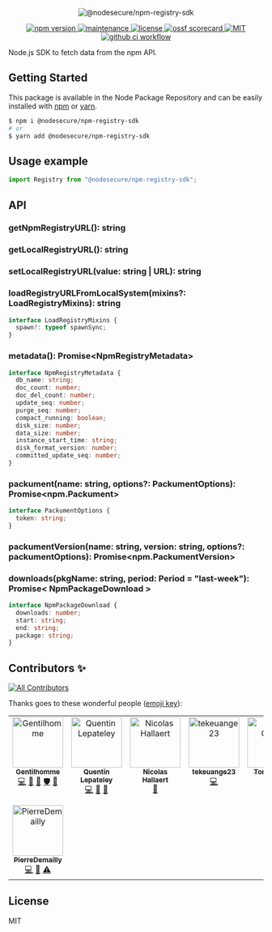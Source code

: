 <p align="center">
  <img src="https://github-production-user-asset-6210df.s3.amazonaws.com/4438263/265200236-271ccda6-82b9-457a-956b-2cb855e2ff68.jpg" alt="@nodesecure/npm-registry-sdk">
</p>

<p align="center">
    <a href="https://github.com/NodeSecure/npm-registry-sdk">
      <img src="https://img.shields.io/badge/dynamic/json.svg?style=for-the-badge&url=https://raw.githubusercontent.com/NodeSecure/npm-registry-sdk/master/package.json&query=$.version&label=Version" alt="npm version">
    </a>
    <a href="https://github.com/NodeSecure/npm-registry-sdk/graphs/commit-activity">
      <img src="https://img.shields.io/badge/Maintained%3F-yes-green.svg?style=for-the-badge" alt="maintenance">
    </a>
    <a href="https://github.com/NodeSecure/npm-registry-sdk/blob/master/LICENSE">
      <img src="https://img.shields.io/github/license/NodeSecure/npm-registry-sdk.svg?style=for-the-badge" alt="license">
    </a>
    <a href="https://api.securityscorecards.dev/projects/github.com/NodeSecure/npm-registry-sdk">
      <img src="https://api.securityscorecards.dev/projects/github.com/NodeSecure/npm-registry-sdk/badge?style=for-the-badge" alt="ossf scorecard">
    </a>
    <a href="https://github.com/NodeSecure/npm-registry-sdk/blob/master/LICENSE">
      <img src="https://img.shields.io/github/license/NodeSecure/npm-registry-sdk.svg?style=for-the-badge" alt="MIT">
    </a>
    <a href="https://github.com/NodeSecure/npm-registry-sdk/actions?query=workflow%3A%22Node.js+CI%22">
      <img src="https://img.shields.io/github/actions/workflow/status/NodeSecure/npm-registry-sdk/node.js.yml?style=for-the-badge" alt="github ci workflow">
    </a>
</p>

Node.js SDK to fetch data from the npm API.

## Getting Started

This package is available in the Node Package Repository and can be easily installed with [npm](https://docs.npmjs.com/getting-started/what-is-npm) or [yarn](https://yarnpkg.com).

```bash
$ npm i @nodesecure/npm-registry-sdk
# or
$ yarn add @nodesecure/npm-registry-sdk
```

## Usage example

```ts
import Registry from "@nodesecure/npm-registry-sdk";
```

## API

### getNpmRegistryURL(): string

### getLocalRegistryURL(): string

### setLocalRegistryURL(value: string | URL): string

### loadRegistryURLFromLocalSystem(mixins?: LoadRegistryMixins): string

```ts
interface LoadRegistryMixins {
  spawn?: typeof spawnSync;
}
```

### metadata(): Promise\<NpmRegistryMetadata>

```ts
interface NpmRegistryMetadata {
  db_name: string;
  doc_count: number;
  doc_del_count: number;
  update_seq: number;
  purge_seq: number;
  compact_running: boolean;
  disk_size: number;
  data_size: number;
  instance_start_time: string;
  disk_format_version: number;
  committed_update_seq: number;
}
```

### packument(name: string, options?: PackumentOptions): Promise\<npm.Packument>

```ts
interface PackumentOptions {
  token: string;
}
```

### packumentVersion(name: string, version: string, options?: packumentOptions): Promise\<npm.PackumentVersion>

### downloads(pkgName: string, period: Period = "last-week"): Promise< NpmPackageDownload >

```ts
interface NpmPackageDownload {
  downloads: number;
  start: string;
  end: string;
  package: string;
}
```

## Contributors ✨

<!-- ALL-CONTRIBUTORS-BADGE:START - Do not remove or modify this section -->
[![All Contributors](https://img.shields.io/badge/all_contributors-8-orange.svg?style=flat-square)](#contributors-)
<!-- ALL-CONTRIBUTORS-BADGE:END -->

Thanks goes to these wonderful people ([emoji key](https://allcontributors.org/docs/en/emoji-key)):

<!-- ALL-CONTRIBUTORS-LIST:START - Do not remove or modify this section -->
<!-- prettier-ignore-start -->
<!-- markdownlint-disable -->
<table>
  <tbody>
    <tr>
      <td align="center" valign="top" width="14.28%"><a href="https://www.linkedin.com/in/thomas-gentilhomme/"><img src="https://avatars.githubusercontent.com/u/4438263?v=4?s=100" width="100px;" alt="Gentilhomme"/><br /><sub><b>Gentilhomme</b></sub></a><br /><a href="https://github.com/NodeSecure/npm-registry-sdk/commits?author=fraxken" title="Code">💻</a> <a href="https://github.com/NodeSecure/npm-registry-sdk/commits?author=fraxken" title="Documentation">📖</a> <a href="https://github.com/NodeSecure/npm-registry-sdk/pulls?q=is%3Apr+reviewed-by%3Afraxken" title="Reviewed Pull Requests">👀</a> <a href="#security-fraxken" title="Security">🛡️</a> <a href="https://github.com/NodeSecure/npm-registry-sdk/issues?q=author%3Afraxken" title="Bug reports">🐛</a></td>
      <td align="center" valign="top" width="14.28%"><a href="https://github.com/QuentinLpy"><img src="https://avatars.githubusercontent.com/u/31780359?v=4?s=100" width="100px;" alt="Quentin Lepateley"/><br /><sub><b>Quentin Lepateley</b></sub></a><br /><a href="https://github.com/NodeSecure/npm-registry-sdk/commits?author=QuentinLpy" title="Code">💻</a> <a href="https://github.com/NodeSecure/npm-registry-sdk/commits?author=QuentinLpy" title="Documentation">📖</a> <a href="https://github.com/NodeSecure/npm-registry-sdk/pulls?q=is%3Apr+reviewed-by%3AQuentinLpy" title="Reviewed Pull Requests">👀</a></td>
      <td align="center" valign="top" width="14.28%"><a href="https://github.com/Rossb0b"><img src="https://avatars.githubusercontent.com/u/39910164?v=4?s=100" width="100px;" alt="Nicolas Hallaert"/><br /><sub><b>Nicolas Hallaert</b></sub></a><br /><a href="https://github.com/NodeSecure/npm-registry-sdk/commits?author=Rossb0b" title="Documentation">📖</a></td>
      <td align="center" valign="top" width="14.28%"><a href="https://github.com/tekeuange23"><img src="https://avatars.githubusercontent.com/u/35274201?v=4?s=100" width="100px;" alt="tekeuange23"/><br /><sub><b>tekeuange23</b></sub></a><br /><a href="https://github.com/NodeSecure/npm-registry-sdk/commits?author=tekeuange23" title="Code">💻</a></td>
      <td align="center" valign="top" width="14.28%"><a href="http://tonygo.dev"><img src="https://avatars.githubusercontent.com/u/22824417?v=4?s=100" width="100px;" alt="Tony Gorez"/><br /><sub><b>Tony Gorez</b></sub></a><br /><a href="https://github.com/NodeSecure/npm-registry-sdk/commits?author=tony-go" title="Code">💻</a></td>
      <td align="center" valign="top" width="14.28%"><a href="https://hirok.io"><img src="https://avatars.githubusercontent.com/u/1075694?v=4?s=100" width="100px;" alt="hiroki osame"/><br /><sub><b>hiroki osame</b></sub></a><br /><a href="https://github.com/NodeSecure/npm-registry-sdk/commits?author=privatenumber" title="Code">💻</a></td>
      <td align="center" valign="top" width="14.28%"><a href="https://github.com/fabnguess"><img src="https://avatars.githubusercontent.com/u/72697416?v=4?s=100" width="100px;" alt="Kouadio Fabrice Nguessan"/><br /><sub><b>Kouadio Fabrice Nguessan</b></sub></a><br /><a href="#maintenance-fabnguess" title="Maintenance">🚧</a></td>
    </tr>
    <tr>
      <td align="center" valign="top" width="14.28%"><a href="https://github.com/PierreDemailly"><img src="https://avatars.githubusercontent.com/u/39910767?v=4?s=100" width="100px;" alt="PierreDemailly"/><br /><sub><b>PierreDemailly</b></sub></a><br /><a href="https://github.com/NodeSecure/npm-registry-sdk/commits?author=PierreDemailly" title="Code">💻</a> <a href="https://github.com/NodeSecure/npm-registry-sdk/commits?author=PierreDemailly" title="Documentation">📖</a> <a href="https://github.com/NodeSecure/npm-registry-sdk/commits?author=PierreDemailly" title="Tests">⚠️</a></td>
    </tr>
  </tbody>
</table>

<!-- markdownlint-restore -->
<!-- prettier-ignore-end -->

<!-- ALL-CONTRIBUTORS-LIST:END -->

## License

MIT
